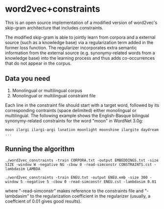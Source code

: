 word2vec+constraints
====================
This is an open source implementation of a modified version of word2vec's skip-gram architecture that includes constraints.

The modified skip-gram is able to jointly learn from corpora and a external source (such as a knowledge base) via a regularization term added in the former loss function. The regularizer incorporates extra semantic information from the external source (e.g. synonymy-related words from a knowledge base) into the learning process and thus adds co-occurrences that do not appear in the corpus.

Data you need
---------------

1. Monolingual or multilingual corpus
2. Monolingual or multilingual constraint file

Each line in the constraint file should start with a target word, followed by its corresponding contraints (space delimited) either monolingual or multilingual. The following example shows the English-Basque bilingual synonymy-related constraints for the word "moon" in WordNet 3.0g:
```
moon ilargi ilargi-argi lunation moonlight moonshine ilargite daydream ...
```

Running the algorithm
----------------------

```
./word2vec_constraints -train CORPORA.txt -output EMBEDDINGS.txt -size SIZE -window W -negative NG -cbow 0 -read-simconstr CONSTRAINTS.cst -lambdasim LAMBDA

./word2vec_constraints -train ENEU.txt -output ENEU.emb -size 300 -window 5 -negative 5 -cbow 0 -read-simconstr ENEU.cst -lambdasim 0.01
```
where "-read-simconstr" makes reference to the constraints file and "-lambdasim" to the regularization coefficient in the regularizer (usually, a coeffcient of 0.01 gives good results). 
